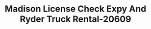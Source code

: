 ---
f_zip-code: 62040
f_state-code: IL
title: Madison License Check Expy And Ryder Truck Rental-20609
f_phone: 618-452-2435
f_city-only: Granite City
f_address: 1151 Edwardsville Road Granite City
f_location-unique-id: '20609'
slug: madison-license-check-expy-and-ryder-truck-rental-20609
updated-on: '2024-05-30T13:46:58.046Z'
created-on: '2024-05-30T13:36:59.803Z'
published-on: '2024-05-30T13:54:32.469Z'
f_city-state: cms/city/granite-city-il.md
f_company: cms/company/madison-license-check-expy-and-ryder-truck-rental.md
f_state: cms/state/illinois.md
layout: '[payday-loan].html'
tags: payday-loan
---